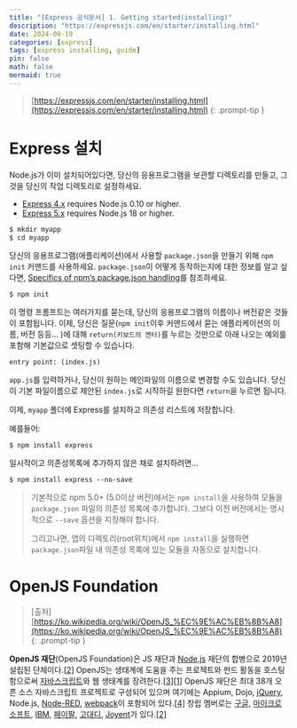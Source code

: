 ```yaml
---
title: "[Express 공식문서] 1. Getting started(installing)"
description: "https://expressjs.com/en/starter/installing.html"
date: 2024-09-19
categories: [express]
tags: [express installing, guide]
pin: false
math: false
mermaid: true
---
```




> [https://expressjs.com/en/starter/installing.html](https://expressjs.com/en/starter/installing.html)
{: .prompt-tip }



# Express 설치

Node.js가 이미 설치되어있다면, 당신의 응용프로그램을 보관할 디렉토리를 만들고, 그것을 당신의 작업 디렉토리로 설정하세요.

- [Express 4.x](https://expressjs.com/en/4x/api.html) requires Node.js 0.10 or higher.
- [Express 5.x](https://expressjs.com/en/5x/api.html) requires Node.js 18 or higher.

```cmd
$ mkdir myapp
$ cd myapp
```



당신의 응용프로그램(애플리케이션)에서 사용할 `package.json`을 만들기 위해 `npm init` 커맨드를 사용하세요. `package.json`이 어떻게 동작하는지에 대한 정보를 알고 싶다면, [Specifics of npm’s package.json handling](https://docs.npmjs.com/files/package.json)를 참조하세요.

```shell
$ npm init
```



이 명령 프롬프트는 여러가지를 묻는데, 당신의 응용프로그램의 이름이나 버전같은 것들이 포함됩니다. 이제, 당신은 질문(`npm init`이후 커맨드에서 묻는 애플리케이션의 이름, 버전 등등... )에 대해 `return(키보드의 엔터)`를 누르는 것만으로 아래 나오는 예외를 포함해 기본값으로 셋팅할 수 있습니다.

```shell
entry point: (index.js)
```



`app.js`를 입력하거나, 당신이 원하는 메인파일의 이름으로 변경할 수도 있습니다. 당신이 기본 파일이름으로 제안된 `index.js`로 시작하길 원한다면 `return`을 누르면 됩니다.



이제, `myapp` 폴더에 Express를 설치하고 의존성 리스트에 저장합니다. 



예를들어: 

```shell
$ npm install express
```



일시적이고 의존성목록에 추가하지 않은 채로 설치하려면...

```shell
$ npm install express --no-save
```



>기본적으로 npm 5.0+ (5.0이상 버전)에서는 `npm install`을 사용하여 모듈을 `package.json` 파일의 의존성 목록에 추가합니다. 그보다 이전 버전에서는 명시적으로 `--save` 옵션을 지정해야 합니다. 
>
>그리고나면, 앱의 디렉토리(root위치)에서 `npm install`을 실행하면 `package.json`파일 내 의존성 목록에 있는 모듈을 자동으로 설치합니다.



# OpenJS Foundation

> [출처] [https://ko.wikipedia.org/wiki/OpenJS_%EC%9E%AC%EB%8B%A8](https://ko.wikipedia.org/wiki/OpenJS_%EC%9E%AC%EB%8B%A8)
{: .prompt-tip }

**OpenJS 재단**(OpenJS Foundation)은 JS 재단과 [Node.js](https://ko.wikipedia.org/wiki/Node.js) 재단의 합병으로 2019년 설립된 단체이다.[[2\]](https://ko.wikipedia.org/wiki/OpenJS_재단#cite_note-verge-openjsfoundation-2) OpenJS는 생태계에 도움을 주는 프로젝트와 펀드 활동을 호스팅함으로써 [자바스크립트](https://ko.wikipedia.org/wiki/자바스크립트)와 웹 생태계를 장려한다.[[3\]](https://ko.wikipedia.org/wiki/OpenJS_재단#cite_note-medium.com-3)[[1\]](https://ko.wikipedia.org/wiki/OpenJS_재단#cite_note-bylaws2019-1) OpenJS 재단은 최대 38개 오픈 소스 자바스크립트 프로젝트로 구성되어 있으며 여기에는 Appium, Dojo, [jQuery](https://ko.wikipedia.org/wiki/JQuery), Node.js, [Node-RED](https://ko.wikipedia.org/wiki/Node-RED), [webpack](https://ko.wikipedia.org/wiki/Webpack)이 포함되어 있다.[[4\]](https://ko.wikipedia.org/wiki/OpenJS_재단#cite_note-:2-4) 창립 멤버로는 [구글](https://ko.wikipedia.org/wiki/구글), [마이크로소프트](https://ko.wikipedia.org/wiki/마이크로소프트), [IBM](https://ko.wikipedia.org/wiki/IBM), [페이팔](https://ko.wikipedia.org/wiki/페이팔), [고대디](https://ko.wikipedia.org/wiki/고대디), [Joyent](https://ko.wikipedia.org/wiki/Joyent)가 있다.[[2\]](https://ko.wikipedia.org/wiki/OpenJS_재단#cite_note-verge-openjsfoundation-2)
